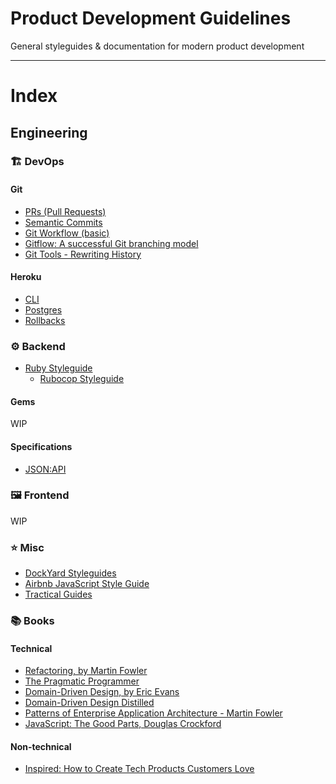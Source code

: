 # Product Development Guidelines

General styleguides &amp; documentation for modern product development

---

# Index

## Engineering

### 🏗 DevOps

#### Git

- [PRs (Pull Requests)](engineering/git/PRs.md)
- [Semantic Commits](engineering/git/commits.md)
- [Git Workflow (basic)](https://github.com/benoror/guides/blob/master/git/workflow.md)
- [Gitflow: A successful Git branching model](https://nvie.com/posts/a-successful-git-branching-model/)
- [Git Tools - Rewriting History](https://git-scm.com/book/en/v2/Git-Tools-Rewriting-History)

#### Heroku

- [CLI](engineering/heroku/cli.md)
- [Postgres](engineering/heroku/postgres.md)
- [Rollbacks](https://blog.heroku.com/releases-and-rollbacks#rollbacks)

### ⚙️ Backend

- [Ruby Styleguide](engineering/style.md)
  - [Rubocop Styleguide](https://github.com/rubocop-hq/ruby-style-guide)

#### Gems

WIP

#### Specifications

- [JSON:API](https://jsonapi.org/)

### 🖼 Frontend

WIP

### ⭐️ Misc

- [DockYard Styleguides](https://github.com/DockYard/styleguides)
- [Airbnb JavaScript Style Guide](https://github.com/airbnb/javascript)
- [Tractical Guides](https://github.com/benoror/guides)

### 📚 Books

#### Technical

- [Refactoring, by Martin Fowler](https://refactoring.com/)
- [The Pragmatic Programmer](https://pragprog.com/book/tpp/the-pragmatic-programmer)
- [Domain-Driven Design, by Eric Evans](https://domainlanguage.com/ddd/)
- [Domain-Driven Design Distilled](https://www.oreilly.com/library/view/domain-driven-design-distilled/9780134434964/)
- [Patterns of Enterprise Application Architecture - Martin Fowler](https://www.martinfowler.com/books/eaa.html)
- [JavaScript: The Good Parts, Douglas Crockford](http://shop.oreilly.com/product/9780596517748.do)

#### Non-technical

- [Inspired: How to Create Tech Products Customers Love](https://svpg.com/inspired-how-to-create-products-customers-love/)

